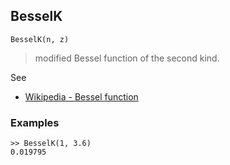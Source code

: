 ## BesselK

```
BesselK(n, z) 
```

> modified Bessel function of the second kind.

See
* [Wikipedia - Bessel function](https://en.wikipedia.org/wiki/Bessel_function)

### Examples

```
>> BesselK(1, 3.6)
0.019795
```